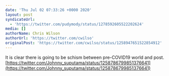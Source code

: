 ```yaml
---
date: 'Thu Jul 02 07:33:26 +0000 2020'
layout: post
syndicateUrl:
  - 'https://twitter.com/pudymody/status/1278592605522202624'
media: []
authorName: Chris Wilson
authorUrl: 'https://twitter.com/cwilso'
originalPost: 'https://twitter.com/cwilso/status/1258947651522854912'
---
```

It is clear there is going to be schism between pre-COVID19 world and post. [https://twitter.com/Johnny_suputama/status/1258786799851376641](https://twitter.com/Johnny_suputama/status/1258786799851376641)